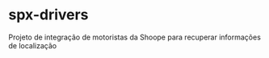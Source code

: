 # spx-drivers
Projeto de integração de motoristas da Shoope para recuperar informações de localização
